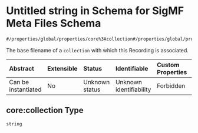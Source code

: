 # Untitled string in Schema for SigMF Meta Files Schema

```txt
#/properties/global/properties/core%3Acollection#/properties/global/properties/core:collection
```

The base filename of a `collection` with which this Recording is associated.

| Abstract            | Extensible | Status         | Identifiable            | Custom Properties | Additional Properties | Access Restrictions | Defined In                                                             |
| :------------------ | :--------- | :------------- | :---------------------- | :---------------- | :-------------------- | :------------------ | :--------------------------------------------------------------------- |
| Can be instantiated | No         | Unknown status | Unknown identifiability | Forbidden         | Allowed               | none                | [sigmf.schema.json\*](../out/sigmf.schema.json "open original schema") |

## core:collection Type

`string`
